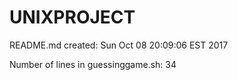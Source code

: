 # UNIXPROJECT
README.md created: Sun Oct 08 20:09:06 EST 2017

Number of lines in guessinggame.sh: 34
